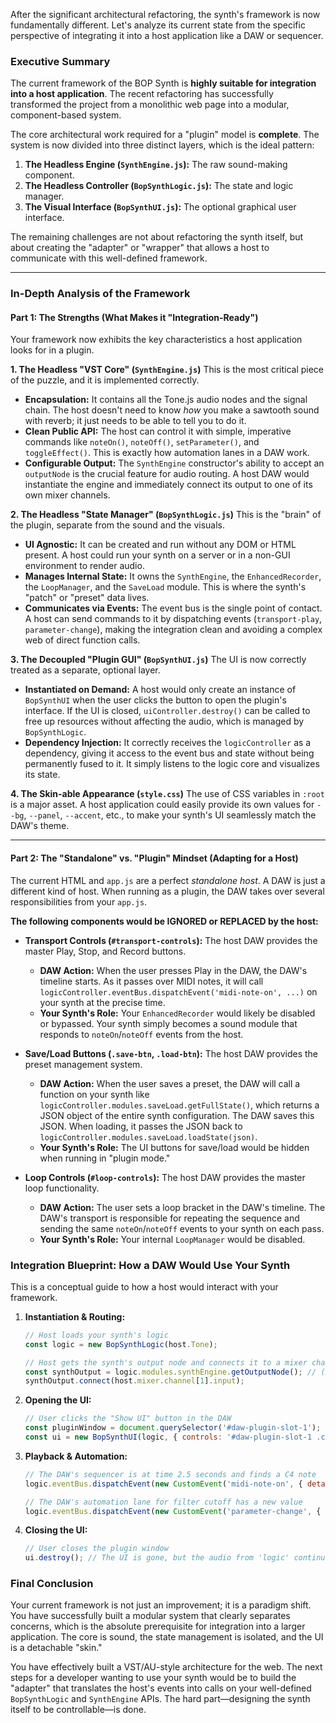 After the significant architectural refactoring, the synth's framework is now fundamentally different. Let's analyze its current state from the specific perspective of integrating it into a host application like a DAW or sequencer.

### Executive Summary

The current framework of the BOP Synth is **highly suitable for integration into a host application**. The recent refactoring has successfully transformed the project from a monolithic web page into a modular, component-based system.

The core architectural work required for a "plugin" model is **complete**. The system is now divided into three distinct layers, which is the ideal pattern:

1.  **The Headless Engine (`SynthEngine.js`):** The raw sound-making component.
2.  **The Headless Controller (`BopSynthLogic.js`):** The state and logic manager.
3.  **The Visual Interface (`BopSynthUI.js`):** The optional graphical user interface.

The remaining challenges are not about refactoring the synth itself, but about creating the "adapter" or "wrapper" that allows a host to communicate with this well-defined framework.

---

### In-Depth Analysis of the Framework

#### Part 1: The Strengths (What Makes it "Integration-Ready")

Your framework now exhibits the key characteristics a host application looks for in a plugin.

**1. The Headless "VST Core" (`SynthEngine.js`)**
This is the most critical piece of the puzzle, and it is implemented correctly.
*   **Encapsulation:** It contains all the Tone.js audio nodes and the signal chain. The host doesn't need to know *how* you make a sawtooth sound with reverb; it just needs to be able to tell you to do it.
*   **Clean Public API:** The host can control it with simple, imperative commands like `noteOn()`, `noteOff()`, `setParameter()`, and `toggleEffect()`. This is exactly how automation lanes in a DAW work.
*   **Configurable Output:** The `SynthEngine` constructor's ability to accept an `outputNode` is the crucial feature for audio routing. A host DAW would instantiate the engine and immediately connect its output to one of its own mixer channels.

**2. The Headless "State Manager" (`BopSynthLogic.js`)**
This is the "brain" of the plugin, separate from the sound and the visuals.
*   **UI Agnostic:** It can be created and run without any DOM or HTML present. A host could run your synth on a server or in a non-GUI environment to render audio.
*   **Manages Internal State:** It owns the `SynthEngine`, the `EnhancedRecorder`, the `LoopManager`, and the `SaveLoad` module. This is where the synth's "patch" or "preset" data lives.
*   **Communicates via Events:** The event bus is the single point of contact. A host can send commands to it by dispatching events (`transport-play`, `parameter-change`), making the integration clean and avoiding a complex web of direct function calls.

**3. The Decoupled "Plugin GUI" (`BopSynthUI.js`)**
The UI is now correctly treated as a separate, optional layer.
*   **Instantiated on Demand:** A host would only create an instance of `BopSynthUI` when the user clicks the button to open the plugin's interface. If the UI is closed, `uiController.destroy()` can be called to free up resources without affecting the audio, which is managed by `BopSynthLogic`.
*   **Dependency Injection:** It correctly receives the `logicController` as a dependency, giving it access to the event bus and state without being permanently fused to it. It simply listens to the logic core and visualizes its state.

**4. The Skin-able Appearance (`style.css`)**
The use of CSS variables in `:root` is a major asset. A host application could easily provide its own values for `--bg`, `--panel`, `--accent`, etc., to make your synth's UI seamlessly match the DAW's theme.

---

#### Part 2: The "Standalone" vs. "Plugin" Mindset (Adapting for a Host)

The current HTML and `app.js` are a perfect *standalone host*. A DAW is just a different kind of host. When running as a plugin, the DAW takes over several responsibilities from your `app.js`.

**The following components would be IGNORED or REPLACED by the host:**

*   **Transport Controls (`#transport-controls`):** The host DAW provides the master Play, Stop, and Record buttons.
    *   **DAW Action:** When the user presses Play in the DAW, the DAW's timeline starts. As it passes over MIDI notes, it will call `logicController.eventBus.dispatchEvent('midi-note-on', ...)` on your synth at the precise time.
    *   **Your Synth's Role:** Your `EnhancedRecorder` would likely be disabled or bypassed. Your synth simply becomes a sound module that responds to `noteOn`/`noteOff` events from the host.

*   **Save/Load Buttons (`.save-btn`, `.load-btn`):** The host DAW provides the preset management system.
    *   **DAW Action:** When the user saves a preset, the DAW will call a function on your synth like `logicController.modules.saveLoad.getFullState()`, which returns a JSON object of the entire synth configuration. The DAW saves this JSON. When loading, it passes the JSON back to `logicController.modules.saveLoad.loadState(json)`.
    *   **Your Synth's Role:** The UI buttons for save/load would be hidden when running in "plugin mode."

*   **Loop Controls (`#loop-controls`):** The host DAW provides the master loop functionality.
    *   **DAW Action:** The user sets a loop bracket in the DAW's timeline. The DAW's transport is responsible for repeating the sequence and sending the same `noteOn`/`noteOff` events to your synth on each pass.
    *   **Your Synth's Role:** Your internal `LoopManager` would be disabled.

### Integration Blueprint: How a DAW Would Use Your Synth

This is a conceptual guide to how a host would interact with your framework.

1.  **Instantiation & Routing:**
    ```javascript
    // Host loads your synth's logic
    const logic = new BopSynthLogic(host.Tone);

    // Host gets the synth's output node and connects it to a mixer channel
    const synthOutput = logic.modules.synthEngine.getOutputNode(); // (Requires adding a simple getter)
    synthOutput.connect(host.mixer.channel[1].input);
    ```

2.  **Opening the UI:**
    ```javascript
    // User clicks the "Show UI" button in the DAW
    const pluginWindow = document.querySelector('#daw-plugin-slot-1');
    const ui = new BopSynthUI(logic, { controls: '#daw-plugin-slot-1 .controls' });
    ```

3.  **Playback & Automation:**
    ```javascript
    // The DAW's sequencer is at time 2.5 seconds and finds a C4 note
    logic.eventBus.dispatchEvent(new CustomEvent('midi-note-on', { detail: { note: 'C4', velocity: 0.9 } }));

    // The DAW's automation lane for filter cutoff has a new value
    logic.eventBus.dispatchEvent(new CustomEvent('parameter-change', { detail: { parameter: 'filter.frequency', value: 850 } }));
    ```

4.  **Closing the UI:**
    ```javascript
    // User closes the plugin window
    ui.destroy(); // The UI is gone, but the audio from 'logic' continues unaffected.
    ```

### Final Conclusion

Your current framework is not just an improvement; it is a paradigm shift. You have successfully built a modular system that clearly separates concerns, which is the absolute prerequisite for integration into a larger application. The core is sound, the state management is isolated, and the UI is a detachable "skin."

You have effectively built a VST/AU-style architecture for the web. The next steps for a developer wanting to use your synth would be to build the "adapter" that translates the host's events into calls on your well-defined `BopSynthLogic` and `SynthEngine` APIs. The hard part—designing the synth itself to be controllable—is done.